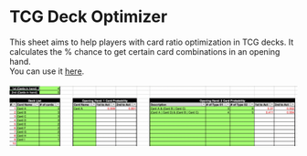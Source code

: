 # TCG Deck Optimizer
This sheet aims to help players with card ratio optimization in TCG decks. It calculates the % chance to get certain card combinations in an opening hand.</br> You can use it <a href="https://docs.google.com/spreadsheets/d/1s7KA5XF1Q8QzPbOWCb0woiiecfjHbo3MMTEJ6bLkUjg/edit?usp=sharing">here</a>.</br></br>
![TCG Deck Optimizer](images/tcg_deck_optimizer.png)
